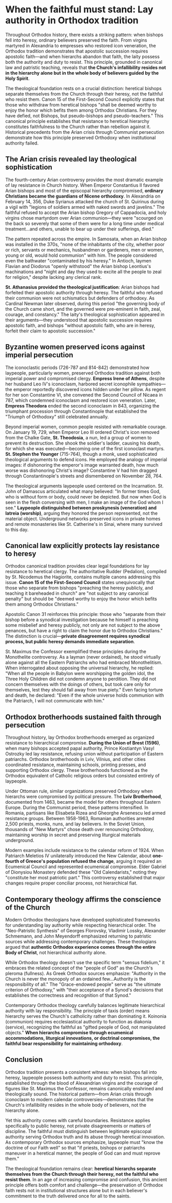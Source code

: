 # When the faithful must stand: Lay authority in Orthodox tradition

Throughout Orthodox history, there exists a striking pattern: when bishops fell into heresy, ordinary believers preserved the faith. From virgins martyred in Alexandria to empresses who restored icon veneration, the Orthodox tradition demonstrates that apostolic succession requires apostolic faith—and when hierarchs abandon that faith, the laity possess both the authority and duty to resist. This principle, grounded in canonical law and patristic teaching, reveals that **the Church's infallibility resides not in the hierarchy alone but in the whole body of believers guided by the Holy Spirit**.

The theological foundation rests on a crucial distinction: heretical bishops separate themselves from the Church through their heresy, not the faithful who resist them. Canon 15 of the First-Second Council explicitly states that those who withdraw from heretical bishops "shall be deemed worthy to enjoy the honor which befits them among Orthodox Christians. For they have defied, not Bishops, but pseudo-bishops and pseudo-teachers." This canonical principle establishes that resistance to heretical hierarchy constitutes faithfulness to the Church rather than rebellion against it. Historical precedents from the Arian crisis through Communist persecution demonstrate how this principle preserved Orthodoxy when institutional authority failed.

## The Arian crisis revealed lay theological sophistication

The fourth-century Arian controversy provides the most dramatic example of lay resistance in Church history. When Emperor Constantius II favored Arian bishops and most of the episcopal hierarchy compromised, **ordinary Christians became the guardians of Nicene orthodoxy**. In Alexandria on February 14, 356, Duke Syrianus attacked the church of St. Quirinus during a vigil with "legions of soldiers armed with naked swords and javelins." The faithful refused to accept the Arian bishop Gregory of Cappadocia, and holy virgins chose martyrdom over Arian communion—they were "scourged on the back so severely that some of them were for a long time under medical treatment...and others, unable to bear up under their sufferings, died."

The pattern repeated across the empire. In Samosata, when an Arian bishop was installed in the 370s, "none of the inhabitants of the city, whether poor or rich, servants or mechanics, husbandmen or gardeners, men or women, young or old, would hold communion" with him. The people considered even the bathwater "contaminated by his heresy." In Antioch, laymen Flavian and Diodorus "openly withstood" the Arian bishop Leontius's machinations and "night and day they used to excite all the people to zeal for religion," despite lacking any clerical rank.

**St. Athanasius provided the theological justification**: Arian bishops had forfeited their apostolic authority through heresy. The faithful who refused their communion were not schismatics but defenders of orthodoxy. As Cardinal Newman later observed, during this period "the governing body of the Church came short, and the governed were pre-eminent in faith, zeal, courage, and constancy." The laity's theological sophistication appeared in their arguments—they understood that apostolic succession requires apostolic faith, and bishops "without apostolic faith, who are in heresy, forfeit their claim to apostolic succession."

## Byzantine women preserved icons against imperial persecution

The iconoclastic periods (726-787 and 814-842) demonstrated how laypeople, particularly women, preserved Orthodox tradition against both imperial power and compromised clergy. **Empress Irene of Athens**, despite her husband Leo IV's iconoclasm, harbored secret iconophile sympathies—the emperor reportedly discovered icons hidden under her pillow. As regent for her son Constantine VI, she convened the Second Council of Nicaea in 787, which condemned iconoclasm and restored icon veneration. Later, **Empress Theodora** ended the second iconoclasm in 843, organizing the triumphant procession through Constantinople that established the "Triumph of Orthodoxy" still celebrated annually.

Beyond imperial women, common people resisted with remarkable courage. On January 19, 729, when Emperor Leo III ordered Christ's icon removed from the Chalke Gate, **St. Theodosia**, a nun, led a group of women to prevent its destruction. She shook the soldier's ladder, causing his death, for which she was executed—becoming one of the first iconoclast martyrs. **St. Stephen the Younger** (715-764), though a monk, used sophisticated theological arguments to defend icons. He employed the analogy of imperial images: if dishonoring the emperor's image warranted death, how much worse was dishonoring Christ's image? Constantine V had him dragged through Constantinople's streets and dismembered on November 28, 764.

The theological arguments laypeople used centered on the Incarnation. St. John of Damascus articulated what many believed: "In former times God, who is without form or body, could never be depicted. But now when God is seen in the flesh conversing with men, I make an image of the God whom I see." **Laypeople distinguished between proskynesis (veneration) and latreia (worship)**, arguing they honored the person represented, not the material object. Underground networks preserved icons in private homes and remote monasteries like St. Catherine's in Sinai, where many survived to this day.

## Canonical law explicitly protects lay resistance to heresy

Orthodox canonical tradition provides clear legal foundations for lay resistance to heretical clergy. The authoritative Rudder (Pedalion), compiled by St. Nicodemus the Hagiorite, contains multiple canons addressing this issue. **Canon 15 of the First-Second Council** states unequivocally that those who separate from bishops "preaching the heresy publicly, and teaching it bareheaded in church" are "not subject to any canonical penalty" but should be "deemed worthy to enjoy the honor which befits them among Orthodox Christians."

Apostolic Canon 31 reinforces this principle: those who "separate from their bishop before a synodical investigation because he himself is preaching some misbelief and heresy publicly, not only are not subject to the above penances, but have a right to claim the honor due to Orthodox Christians." The distinction is crucial—**private disagreement requires synodical process, but public heresy demands immediate separation**.

St. Maximus the Confessor exemplified these principles during the Monothelite controversy. As a layman (never ordained), he stood virtually alone against all the Eastern Patriarchs who had embraced Monothelitism. When interrogated about opposing the universal hierarchy, he replied: "When all the people in Babylon were worshipping the golden idol, the Three Holy Children did not condemn anyone to perdition. They did not concern themselves with the doings of others, but took care only for themselves, lest they should fall away from true piety." Even facing torture and death, he declared: "Even if the whole universe holds communion with the Patriarch, I will not communicate with him."

## Orthodox brotherhoods sustained faith through persecution

Throughout history, lay Orthodox brotherhoods emerged as organized resistance to hierarchical compromise. **During the Union of Brest (1596)**, when many bishops accepted papal authority, Prince Kostiantyn Vasyl Ostrozky led lay resistance, refusing union without participation of Eastern patriarchs. Orthodox brotherhoods in Lviv, Vilnius, and other cities coordinated resistance, maintaining schools, printing presses, and supporting Orthodox clergy. These brotherhoods functioned as the Orthodox equivalent of Catholic religious orders but consisted entirely of laypeople.

Under Ottoman rule, similar organizations preserved Orthodoxy when hierarchs were compromised by political pressure. The **Lviv Brotherhood**, documented from 1463, became the model for others throughout Eastern Europe. During the Communist period, these patterns intensified. In Romania, partisans like Elisabeta Rizea and Gheorghe Arsenescu led armed resistance groups. Between 1958-1963, Romanian authorities arrested 2,500 priests, monks, nuns, and lay believers. In the Soviet Union, thousands of "New Martyrs" chose death over renouncing Orthodoxy, maintaining worship in secret and preserving liturgical materials underground.

Modern examples include resistance to the calendar reform of 1924. When Patriarch Meletios IV unilaterally introduced the New Calendar, about **one-fourth of Greece's population refused the change**, arguing it required an Ecumenical Council and represented ecumenical compromise. Elder Gabriel of Dionysiou Monastery defended these "Old Calendarists," noting they "constitute her most patriotic part." This controversy established that major changes require proper conciliar process, not hierarchical fiat.

## Contemporary theology affirms the conscience of the Church

Modern Orthodox theologians have developed sophisticated frameworks for understanding lay authority while respecting hierarchical order. The "Neo-Patristic Synthesis" of Georges Florovsky, Vladimir Lossky, Alexander Schmemann, and John Meyendorff emphasized returning to patristic sources while addressing contemporary challenges. These theologians argued that **authentic Orthodox experience comes through the entire Body of Christ**, not hierarchical authority alone.

While Orthodox theology doesn't use the specific term "sensus fidelium," it embraces the related concept of the "people of God" as the Church's pleroma (fullness). As Greek Orthodox sources emphasize: "Authority in the Church is never the monopoly of an ordained few...Authority is the responsibility of all." The "Grace-endowed people" serve as "the ultimate criterion of Orthodoxy," with "their acceptance of a Synod's decisions that establishes the correctness and recognition of that Synod."

Contemporary Orthodox theology carefully balances legitimate hierarchical authority with lay responsibility. The principle of taxis (order) means hierarchy serves the Church's catholicity rather than dominating it. Koinonia (communion) requires ecclesiastical authority to function as diakonia (service), recognizing the faithful as "gifted people of God, not manipulated objects." **When hierarchs compromise through ecumenical accommodations, liturgical innovations, or doctrinal compromises, the faithful bear responsibility for maintaining orthodoxy**.

## Conclusion

Orthodox tradition presents a consistent witness: when bishops fall into heresy, laypeople possess both authority and duty to resist. This principle, established through the blood of Alexandrian virgins and the courage of figures like St. Maximus the Confessor, remains canonically enshrined and theologically sound. The historical pattern—from Arian crisis through iconoclasm to modern calendar controversies—demonstrates that the Church's infallibility resides in the whole body of believers, not the hierarchy alone.

Yet this authority comes with careful boundaries. Resistance applies specifically to public heresy, not private disagreements or matters of discipline. The faithful must distinguish between legitimate episcopal authority serving Orthodox truth and its abuse through heretical innovation. As contemporary Orthodox sources emphasize, laypeople must "know the doctrine of our Faith well" so that "if priests, bishops or patriarchs maneuver in a heretical manner, the people of God can and must reprove them."

The theological foundation remains clear: **heretical hierarchs separate themselves from the Church through their heresy, not the faithful who resist them**. In an age of increasing compromise and confusion, this ancient principle offers both comfort and challenge—the preservation of Orthodox faith rests not in institutional structures alone but in each believer's commitment to the truth delivered once for all to the saints.
